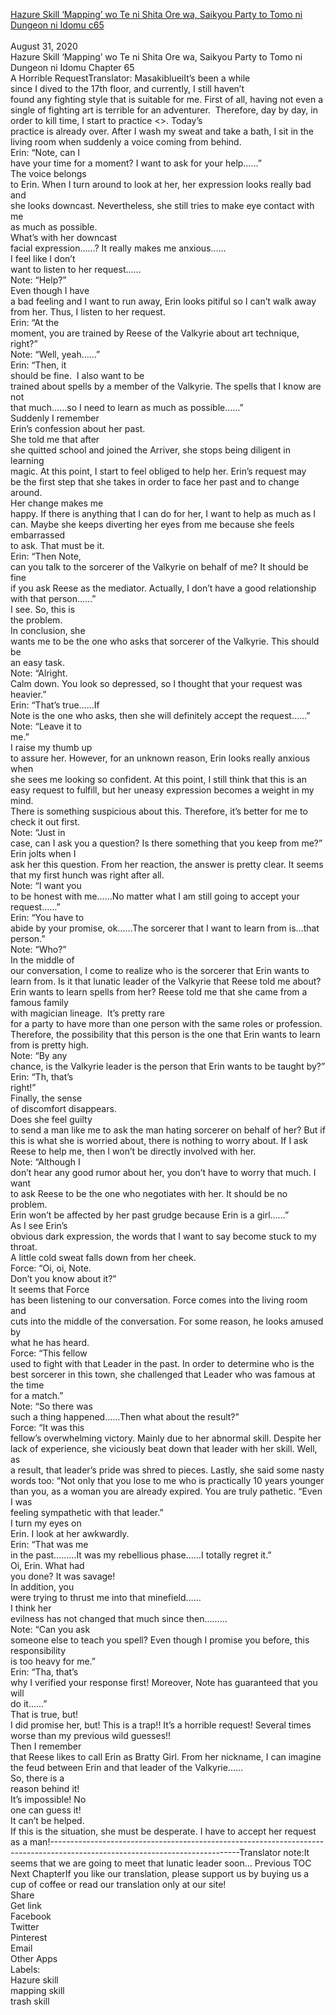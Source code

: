 [Hazure Skill ‘Mapping’ wo Te ni Shita Ore wa, Saikyou Party to Tomo ni Dungeon ni Idomu c65](https://masakiblueitranslation.blogspot.com/2020/08/hazure-skill-mapping-wo-te-ni-shita-ore_31.html)
<br/><br/>
August 31, 2020<br/>
Hazure Skill ‘Mapping’ wo Te ni Shita Ore wa, Saikyou Party to Tomo ni Dungeon ni Idomu Chapter 65<br/>
A Horrible RequestTranslator: MasakiblueiIt’s been a while<br/>
since I dived to the 17th floor, and currently, I still haven’t<br/>
found any fighting style that is suitable for me. First of all, having not even a single of fighting art is terrible for an adventurer.  Therefore, day by day, in<br/>
order to kill time, I start to practice <<Knock Out>>. Today’s<br/>
practice is already over. After I wash my sweat and take a bath, I sit in the<br/>
living room when suddenly a voice coming from behind. <br/>
Erin: “Note, can I<br/>
have your time for a moment? I want to ask for your help……”<br/>
The voice belongs<br/>
to Erin. When I turn around to look at her, her expression looks really bad and<br/>
she looks downcast. Nevertheless, she still tries to make eye contact with me<br/>
as much as possible.<br/>
What’s with her downcast<br/>
facial expression……? It really makes me anxious……<br/>
I feel like I don’t<br/>
want to listen to her request……<br/>
Note: “Help?”<br/>
Even though I have<br/>
a bad feeling and I want to run away, Erin looks pitiful so I can’t walk away<br/>
from her. Thus, I listen to her request. <br/>
Erin: “At the<br/>
moment, you are trained by Reese of the Valkyrie about art technique, right?”<br/>
Note: “Well, yeah……”<br/>
Erin: “Then, it<br/>
should be fine.  I also want to be<br/>
trained about spells by a member of the Valkyrie. The spells that I know are not<br/>
that much……so I need to learn as much as possible……”<br/>
Suddenly I remember<br/>
Erin’s confession about her past.<br/>
She told me that after<br/>
she quitted school and joined the Arriver, she stops being diligent in learning<br/>
magic. At this point, I start to feel obliged to help her. Erin’s request may<br/>
be the first step that she takes in order to face her past and to change<br/>
around.<br/>
Her change makes me<br/>
happy. If there is anything that I can do for her, I want to help as much as I<br/>
can. Maybe she keeps diverting her eyes from me because she feels embarrassed<br/>
to ask. That must be it. <br/>
Erin: “Then Note,<br/>
can you talk to the sorcerer of the Valkyrie on behalf of me? It should be fine<br/>
if you ask Reese as the mediator. Actually, I don’t have a good relationship<br/>
with that person……”<br/>
I see. So, this is<br/>
the problem.<br/>
In conclusion, she<br/>
wants me to be the one who asks that sorcerer of the Valkyrie. This should be<br/>
an easy task. <br/>
Note: “Alright.<br/>
Calm down. You look so depressed, so I thought that your request was heavier.”<br/>
Erin: “That’s true……If<br/>
Note is the one who asks, then she will definitely accept the request……”<br/>
Note: “Leave it to<br/>
me.”<br/>
I raise my thumb up<br/>
to assure her. However, for an unknown reason, Erin looks really anxious when<br/>
she sees me looking so confident. At this point, I still think that this is an<br/>
easy request to fulfill, but her uneasy expression becomes a weight in my mind.<br/>
There is something suspicious about this. Therefore, it’s better for me to<br/>
check it out first. <br/>
Note: “Just in<br/>
case, can I ask you a question? Is there something that you keep from me?”<br/>
Erin jolts when I<br/>
ask her this question. From her reaction, the answer is pretty clear. It seems<br/>
that my first hunch was right after all. <br/>
Note: “I want you<br/>
to be honest with me……No matter what I am still going to accept your request……”<br/>
Erin: “You have to<br/>
abide by your promise, ok……The sorcerer that I want to learn from is…that<br/>
person.”<br/>
Note: “Who?”<br/>
In the middle of<br/>
our conversation, I come to realize who is the sorcerer that Erin wants to<br/>
learn from. Is it that lunatic leader of the Valkyrie that Reese told me about?<br/>
Erin wants to learn spells from her? Reese told me that she came from a famous family<br/>
with magician lineage.  It’s pretty rare<br/>
for a party to have more than one person with the same roles or profession.<br/>
Therefore, the possibility that this person is the one that Erin wants to learn<br/>
from is pretty high. <br/>
Note: “By any<br/>
chance, is the Valkyrie leader is the person that Erin wants to be taught by?”<br/>
Erin: “Th, that’s<br/>
right!” <br/>
Finally, the sense<br/>
of discomfort disappears.<br/>
Does she feel guilty<br/>
to send a man like me to ask the man hating sorcerer on behalf of her? But if<br/>
this is what she is worried about, there is nothing to worry about. If I ask<br/>
Reese to help me, then I won’t be directly involved with her. <br/>
Note: “Although I<br/>
don’t hear any good rumor about her, you don’t have to worry that much. I want<br/>
to ask Reese to be the one who negotiates with her. It should be no problem.<br/>
Erin won’t be affected by her past grudge because Erin is a girl……”<br/>
As I see Erin’s<br/>
obvious dark expression, the words that I want to say become stuck to my throat.<br/>
A little cold sweat falls down from her cheek. <br/>
Force: “Oi, oi, Note.<br/>
Don’t you know about it?”<br/>
It seems that Force<br/>
has been listening to our conversation. Force comes into the living room and<br/>
cuts into the middle of the conversation. For some reason, he looks amused by<br/>
what he has heard. <br/>
Force: “This fellow<br/>
used to fight with that Leader in the past. In order to determine who is the<br/>
best sorcerer in this town, she challenged that Leader who was famous at the time<br/>
for a match.”<br/>
Note: “So there was<br/>
such a thing happened……Then what about the result?”<br/>
Force: “It was this<br/>
fellow’s overwhelming victory. Mainly due to her abnormal skill. Despite her<br/>
lack of experience, she viciously beat down that leader with her skill. Well, as<br/>
a result, that leader’s pride was shred to pieces. Lastly, she said some nasty<br/>
words too: “Not only that you lose to me who is practically 10 years younger<br/>
than you, as a woman you are already expired. You are truly pathetic. “Even I was<br/>
feeling sympathetic with that leader.”<br/>
I turn my eyes on<br/>
Erin. I look at her awkwardly. <br/>
Erin: “That was me<br/>
in the past………It was my rebellious phase……I totally regret it.”<br/>
Oi, Erin. What had<br/>
you done? It was savage!<br/>
In addition, you<br/>
were trying to thrust me into that minefield……<br/>
I think her<br/>
evilness has not changed that much since then………<br/>
Note: “Can you ask<br/>
someone else to teach you spell? Even though I promise you before, this responsibility<br/>
is too heavy for me.”<br/>
Erin: “Tha, that’s<br/>
why I verified your response first! Moreover, Note has guaranteed that you will<br/>
do it……”<br/>
That is true, but!<br/>
I did promise her, but! This is a trap!! It’s a horrible request! Several times<br/>
worse than my previous wild guesses!!<br/>
Then I remember<br/>
that Reese likes to call Erin as Bratty Girl. From her nickname, I can imagine<br/>
the feud between Erin and that leader of the Valkyrie……<br/>
So, there is a<br/>
reason behind it!<br/>
It’s impossible! No<br/>
one can guess it! <br/>
It can’t be helped.<br/>
If this is the situation, she must be desperate. I have to accept her request<br/>
as a man!-----------------------------------------------------------------------------------------------------------------------------Translator note:It seems that we are going to meet that lunatic leader soon... Previous TOC  Next ChapterIf you like our translation, please support us by buying us a cup of coffee or read our translation only at our site!<br/>
Share<br/>
Get link<br/>
Facebook<br/>
Twitter<br/>
Pinterest<br/>
Email<br/>
Other Apps<br/>
Labels:<br/>
Hazure skill<br/>
mapping skill<br/>
trash skill<br/>
